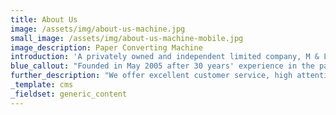```yaml
---
title: About Us
image: /assets/img/about-us-machine.jpg
small_image: /assets/img/about-us-machine-mobile.jpg
image_description: Paper Converting Machine
introduction: 'A privately owned and independent limited company, M & L Paper are industry wholesale and retail paper converters.'
blue_callout: "Founded in May 2005 after 30 years' experience in the paper industry, we pride ourselves on being family run with a dedicated workforce."
further_description: "We offer excellent customer service, high attention to detail and will always try to accommodate our customers' requirements. We have built our business on these qualities, achieving consistent growth whilst forging lasting relationships with our many customers.We are always looking to develop and to this end we have recently invested in a state of the art shrink wrapping machine producing well presented solid parcels resulting in easier handling."
_template: cms
_fieldset: generic_content
---
```

